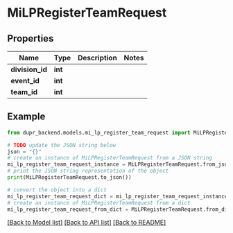 # MiLPRegisterTeamRequest


## Properties

Name | Type | Description | Notes
------------ | ------------- | ------------- | -------------
**division_id** | **int** |  | 
**event_id** | **int** |  | 
**team_id** | **int** |  | 

## Example

```python
from dupr_backend.models.mi_lp_register_team_request import MiLPRegisterTeamRequest

# TODO update the JSON string below
json = "{}"
# create an instance of MiLPRegisterTeamRequest from a JSON string
mi_lp_register_team_request_instance = MiLPRegisterTeamRequest.from_json(json)
# print the JSON string representation of the object
print(MiLPRegisterTeamRequest.to_json())

# convert the object into a dict
mi_lp_register_team_request_dict = mi_lp_register_team_request_instance.to_dict()
# create an instance of MiLPRegisterTeamRequest from a dict
mi_lp_register_team_request_from_dict = MiLPRegisterTeamRequest.from_dict(mi_lp_register_team_request_dict)
```
[[Back to Model list]](../README.md#documentation-for-models) [[Back to API list]](../README.md#documentation-for-api-endpoints) [[Back to README]](../README.md)


